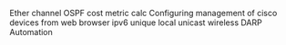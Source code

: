 Ether channel
OSPF cost metric calc
Configuring management of cisco devices from web browser
ipv6 unique local unicast
wireless
DARP
Automation